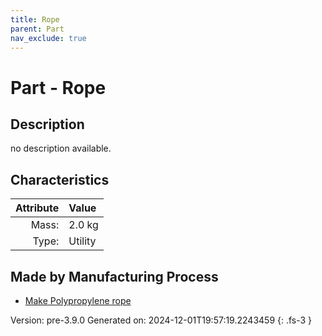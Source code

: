 ```yaml
---
title: Rope
parent: Part
nav_exclude: true
---
```

# Part - Rope

## Description
no description available.

## Characteristics

| Attribute      | Value |
|--------:|:------|
|Mass:|2.0 kg|
|Type:|Utility|

## Made by Manufacturing Process

- [Make Polypropylene rope](../process/make-polypropylene-rope.html)



Version: pre-3.9.0 Generated on: 2024-12-01T19:57:19.2243459
{: .fs-3 }

